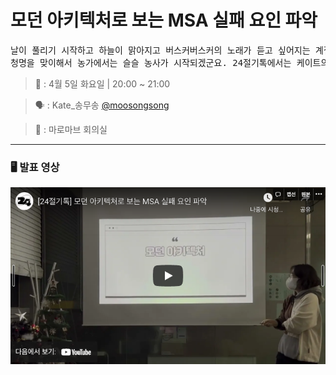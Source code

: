# 모던 아키텍처로 보는 MSA 실패 요인 파악

<pre>
날이 풀리기 시작하고 하늘이 맑아지고 버스커버스커의 노래가 듣고 싶어지는 계절이 오고 있습니다.
청명을 맞이해서 농가에서는 슬슬 농사가 시작되겠군요. 24절기톡에서는 케이트의 발표가 있을 예정입니다.
</pre>
</pre>

> 📆 : 4월 5일 화요일 | 20:00 ~ 21:00

> 🗣 : Kate\_송무송 [@moosongsong](https://github.com/moosongsong)

> 📍 : 마로마브 회의실

---

### 🖥 발표 영상

[![thumbnail](https://github.com/24Seasons/talk/blob/main/contents/210405-kate/images/tumbnail.png?raw=true)](https://youtu.be/JibI6b6gwzY)
